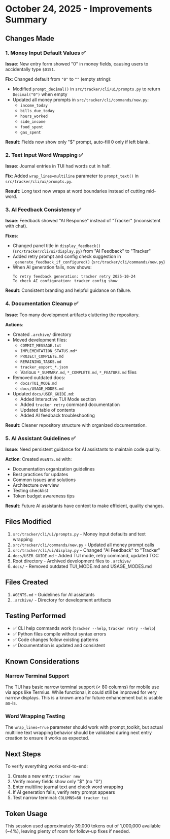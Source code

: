 # October 24, 2025 - Improvements Summary

## Changes Made

### 1. Money Input Default Values ✅
**Issue**: New entry form showed "0" in money fields, causing users to accidentally type `$0151`.

**Fix**: Changed default from `"0"` to `""` (empty string):
- Modified `prompt_decimal()` in `src/tracker/cli/ui/prompts.py` to return `Decimal("0")` when empty
- Updated all money prompts in `src/tracker/cli/commands/new.py`:
  - `income_today`
  - `bills_due_today`
  - `hours_worked`
  - `side_income`
  - `food_spent`
  - `gas_spent`

**Result**: Fields now show only "$" prompt, auto-fill 0 only if left blank.

### 2. Text Input Word Wrapping ✅
**Issue**: Journal entries in TUI had words cut in half.

**Fix**: Added `wrap_lines=multiline` parameter to `prompt_text()` in `src/tracker/cli/ui/prompts.py`.

**Result**: Long text now wraps at word boundaries instead of cutting mid-word.

### 3. AI Feedback Consistency ✅
**Issue**: Feedback showed "AI Response" instead of "Tracker" (inconsistent with chat).

**Fixes**:
- Changed panel title in `display_feedback()` (`src/tracker/cli/ui/display.py`) from "AI Feedback" to "Tracker"
- Added retry prompt and config check suggestion in `_generate_feedback_if_configured()` (`src/tracker/cli/commands/new.py`)
- When AI generation fails, now shows:
  ```
  To retry feedback generation: tracker retry 2025-10-24
  To check AI configuration: tracker config show
  ```

**Result**: Consistent branding and helpful guidance on failure.

### 4. Documentation Cleanup ✅
**Issue**: Too many development artifacts cluttering the repository.

**Actions**:
- Created `.archive/` directory
- Moved development files:
  - `COMMIT_MESSAGE.txt`
  - `IMPLEMENTATION_STATUS.md*`
  - `PROJECT_COMPLETE.md`
  - `REMAINING_TASKS.md`
  - `tracker_export_*.json`
  - Various `*_SUMMARY.md`, `*_COMPLETE.md`, `*_FEATURE.md` files
- Removed outdated docs:
  - `docs/TUI_MODE.md`
  - `docs/USAGE_MODES.md`
- Updated `docs/USER_GUIDE.md`:
  - Added Interactive TUI Mode section
  - Added `tracker retry` command documentation
  - Updated table of contents
  - Added AI feedback troubleshooting

**Result**: Cleaner repository structure with organized documentation.

### 5. AI Assistant Guidelines ✅
**Issue**: Need persistent guidance for AI assistants to maintain code quality.

**Action**: Created `AGENTS.md` with:
- Documentation organization guidelines
- Best practices for updates
- Common issues and solutions
- Architecture overview
- Testing checklist
- Token budget awareness tips

**Result**: Future AI assistants have context to make efficient, quality changes.

## Files Modified

1. `src/tracker/cli/ui/prompts.py` - Money input defaults and text wrapping
2. `src/tracker/cli/commands/new.py` - Updated all money prompt calls
3. `src/tracker/cli/ui/display.py` - Changed "AI Feedback" to "Tracker"
4. `docs/USER_GUIDE.md` - Added TUI mode, retry command, updated TOC
5. Root directory - Archived development files to `.archive/`
6. `docs/` - Removed outdated TUI_MODE.md and USAGE_MODES.md

## Files Created

1. `AGENTS.md` - Guidelines for AI assistants
2. `.archive/` - Directory for development artifacts

## Testing Performed

- ✅ CLI help commands work (`tracker --help`, `tracker retry --help`)
- ✅ Python files compile without syntax errors
- ✅ Code changes follow existing patterns
- ✅ Documentation is updated and consistent

## Known Considerations

### Narrow Terminal Support
The TUI has basic narrow terminal support (< 80 columns) for mobile use via apps like Termius. While functional, it could still be improved for very narrow displays. This is a known area for future enhancement but is usable as-is.

### Word Wrapping Testing
The `wrap_lines=True` parameter should work with prompt_toolkit, but actual multiline text wrapping behavior should be validated during next entry creation to ensure it works as expected.

## Next Steps

To verify everything works end-to-end:
1. Create a new entry: `tracker new`
2. Verify money fields show only "$" (no "0")
3. Enter multiline journal text and check word wrapping
4. If AI generation fails, verify retry prompt appears
5. Test narrow terminal: `COLUMNS=60 tracker tui`

## Token Usage

This session used approximately 39,000 tokens out of 1,000,000 available (~4%), leaving plenty of room for follow-up fixes if needed.
